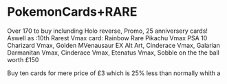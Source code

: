 # PokemonCards+RARE
Over 170 to buy inclunding Holo reverse, Promo, 25 anniversery cards! Aswell as :10th Rarest Vmax card: Rainbow Rare Pikachu Vmax
PSA 10 Charizard Vmax, Golden MVenausaur EX Alt Art, Cinderace Vmax, Galarian Darmanitan Vmax, Cinderace Vmax, Etenatus Vmax,
Sobble on the the ball worth £150

Buy ten cards for mere price of £3 which is 25% less than normally whith a
